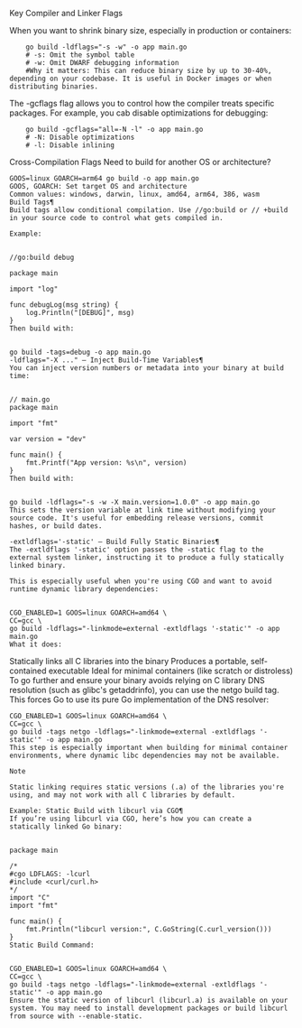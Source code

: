 Key Compiler and Linker Flags


When you want to shrink binary size, especially in production or containers:
```
    go build -ldflags="-s -w" -o app main.go 
    # -s: Omit the symbol table
    # -w: Omit DWARF debugging information
    #Why it matters: This can reduce binary size by up to 30-40%, depending on your codebase. It is useful in Docker images or when distributing binaries.

```

The -gcflags flag allows you to control how the compiler treats specific packages. For example, you cab disable optimizations for debugging:
```
    go build -gcflags="all=-N -l" -o app main.go
    # -N: Disable optimizations
    # -l: Disable inlining
```

Cross-Compilation Flags
Need to build for another OS or architecture?
```
GOOS=linux GOARCH=arm64 go build -o app main.go
GOOS, GOARCH: Set target OS and architecture
Common values: windows, darwin, linux, amd64, arm64, 386, wasm
Build Tags¶
Build tags allow conditional compilation. Use //go:build or // +build in your source code to control what gets compiled in.

Example:


//go:build debug

package main

import "log"

func debugLog(msg string) {
    log.Println("[DEBUG]", msg)
}
Then build with:


go build -tags=debug -o app main.go
-ldflags="-X ..." — Inject Build-Time Variables¶
You can inject version numbers or metadata into your binary at build time:


// main.go
package main

import "fmt"

var version = "dev"

func main() {
    fmt.Printf("App version: %s\n", version)
}
Then build with:


go build -ldflags="-s -w -X main.version=1.0.0" -o app main.go
This sets the version variable at link time without modifying your source code. It's useful for embedding release versions, commit hashes, or build dates.

-extldflags='-static' — Build Fully Static Binaries¶
The -extldflags '-static' option passes the -static flag to the external system linker, instructing it to produce a fully statically linked binary.

This is especially useful when you're using CGO and want to avoid runtime dynamic library dependencies:


CGO_ENABLED=1 GOOS=linux GOARCH=amd64 \
CC=gcc \
go build -ldflags="-linkmode=external -extldflags '-static'" -o app main.go
What it does:
```


Statically links all C libraries into the binary
Produces a portable, self-contained executable
Ideal for minimal containers (like scratch or distroless)
To go further and ensure your binary avoids relying on C library DNS resolution (such as glibc's getaddrinfo), you can use the netgo build tag. This forces Go to use its pure Go implementation of the DNS resolver:
```
CGO_ENABLED=1 GOOS=linux GOARCH=amd64 \
CC=gcc \
go build -tags netgo -ldflags="-linkmode=external -extldflags '-static'" -o app main.go
This step is especially important when building for minimal container environments, where dynamic libc dependencies may not be available.

Note

Static linking requires static versions (.a) of the libraries you're using, and may not work with all C libraries by default.

Example: Static Build with libcurl via CGO¶
If you’re using libcurl via CGO, here’s how you can create a statically linked Go binary:


package main

/*
#cgo LDFLAGS: -lcurl
#include <curl/curl.h>
*/
import "C"
import "fmt"

func main() {
    fmt.Println("libcurl version:", C.GoString(C.curl_version()))
}
Static Build Command:


CGO_ENABLED=1 GOOS=linux GOARCH=amd64 \
CC=gcc \
go build -tags netgo -ldflags="-linkmode=external -extldflags '-static'" -o app main.go
Ensure the static version of libcurl (libcurl.a) is available on your system. You may need to install development packages or build libcurl from source with --enable-static.
```
